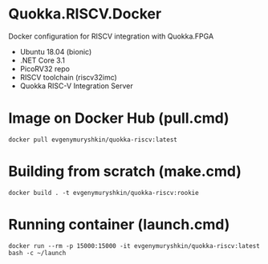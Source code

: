 # Quokka.RISCV.Docker
Docker configuration for RISCV integration with Quokka.FPGA

* Ubuntu 18.04 (bionic)
* .NET Core 3.1
* PicoRV32 repo
* RISCV toolchain (riscv32imc)
* Quokka RISC-V Integration Server

# Image on Docker Hub (pull.cmd)
```
docker pull evgenymuryshkin/quokka-riscv:latest
```

# Building from scratch (make.cmd)
```
docker build . -t evgenymuryshkin/quokka-riscv:rookie
```

# Running container (launch.cmd)
```
docker run --rm -p 15000:15000 -it evgenymuryshkin/quokka-riscv:latest bash -c ~/launch
```

